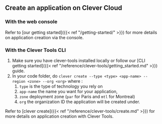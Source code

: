 ## Create an application on Clever Cloud

### With the web console

Refer to [our getting started]({{< ref "/getting-started/" >}}) for more details on application creation via the console.

### With the Clever Tools CLI

1. Make sure you have clever-tools installed locally or follow our [CLI getting started]({{< ref "/reference/clever-tools/getting_started.md" >}}) guide.
2. In your code folder, do `clever create --type <type> <app-name> --region <zone> --org <org>` where :
   1. `type` is the type of technology you rely on
   2. `app-name` the name you want for your application,
   3. `zone` deployment zone (`par` for Paris and `mtl` for Montreal)
   4. `org` the organization ID the application will be created under.

Refer to [clever create]({{< ref "/reference/clever-tools/create.md" >}}) for more details on application creation with Clever Tools.
